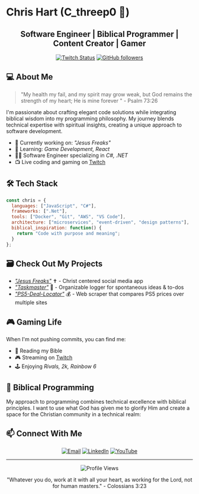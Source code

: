 # Chris Hart (C_threep0 🤖)

<div align="center">

  ## Software Engineer | Biblical Programmer | Content Creator | Gamer
  
  [![Twitch Status](https://img.shields.io/twitch/status/c_threep0?style=for-the-badge&logo=twitch&color=9146FF)](https://twitch.tv/c_threep0)
  [![GitHub followers](https://img.shields.io/github/followers/cthart14?style=for-the-badge&logo=github)](https://github.com/cthart14)
  <!--[![Twitter Follow](https://img.shields.io/twitch/follow/YourTwitterUsername?style=for-the-badge&logo=twitter&color=1DA1F2)](https://twitter.com/YourTwitterUsername) -->
  
</div>

## 💻 About Me

> "My health my fail, and my spirit may grow weak, but God remains the strength of my heart; He is mine forever " - Psalm 73:26

I'm passionate about crafting elegant code solutions while integrating biblical wisdom into my programming philosophy. My journey blends technical expertise with spiritual insights, creating a unique approach to software development.

- 🔭 Currently working on: _"Jesus Freaks"_
- 🌱 Learning: _Game Development, React_
- 👨‍💻 Software Engineer specializing in _C#, .NET_
- 📺 Live coding and gaming on [Twitch](https://twitch.tv/c_threep0)

## 🛠️ Tech Stack

```javascript
const chris = {
  languages: ["JavaScript", "C#"],
  frameworks: [".Net"],
  tools: ["Docker", "Git", "AWS", "VS Code"],
  architecture: ["microservices", "event-driven", "design patterns"],
  biblical_inspiration: function() {
    return "Code with purpose and meaning";
  }
};
```

## 🗃️  Check Out My Projects 

- [_"Jesus Freaks"_](https://github.com/cthart14/Jesus-Freaks) ✝️ - Christ centered social media app
- [_"Taskmaster"_](https://github.com/cthart14/Taskmaster) 📝 - Organizable logger for spontaneous ideas & to-dos
- [_"PS5-Deal-Locator"_](https://github.com/cthart14/PS5-Deal-Locator) 💰 - Web scraper that compares PS5 prices over multiple sites






<!-- ## 📊 GitHub Stats

<div align="center">
  <img height="180em" src="https://github-readme-stats.vercel.app/api?username=YourGitHubUsername&show_icons=true&theme=radical" />
  <img height="180em" src="https://github-readme-stats.vercel.app/api/top-langs/?username=YourGitHubUsername&layout=compact&theme=radical" />
</div> -->

## 🎮 Gaming Life

When I'm not pushing commits, you can find me:
- 📖 Reading my Bible
- 🎮 Streaming on [Twitch](https://twitch.tv/c_threep0)
- 🕹️ Enjoying _Rivals, 2k, Rainbow 6_

<!--## 📺 Recent Streams-->

<!-- TWITCH:START -->
<!-- This section can be automated with a GitHub Action -->
<!-- TWITCH:END -->

## 🔄 Biblical Programming

My approach to programming combines technical excellence with biblical principles. I want to use what God has given me to glorify Him and create a space for the Christian community in a technical realm:


## 📫 Connect With Me

<div align="center">
  
[![Email](https://img.shields.io/badge/Email-christopher_hart14@outlook.com-D14836?style=for-the-badge&logo=gmail&logoColor=white)](mailto:christopher_hart14@outlook.com)
[![LinkedIn](https://img.shields.io/badge/LinkedIn-Chris-0077B5?style=for-the-badge&logo=linkedin&logoColor=white)](https://linkedin.com/in/christopher-hart4)
[![YouTube](https://img.shields.io/badge/YouTube-C.threepo-FF0000?style=for-the-badge&logo=youtube&logoColor=white)](https://youtube.com/@c.threepo)
  
</div>

---

<div align="center">
  <img src="https://komarev.com/ghpvc/?username=cthart14&color=green" alt="Profile Views" />
  <p>"Whatever you do, work at it with all your heart, as working for the Lord, not for human masters." - Colossians 3:23</p>
</div>
